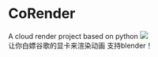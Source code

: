 # CoRender
A cloud render project based on python
<img src="https://counter.seku.su/cmoe?name=tucaodashen&theme=r34" /><br>
让你白嫖谷歌的显卡来渲染动画
支持blender！
